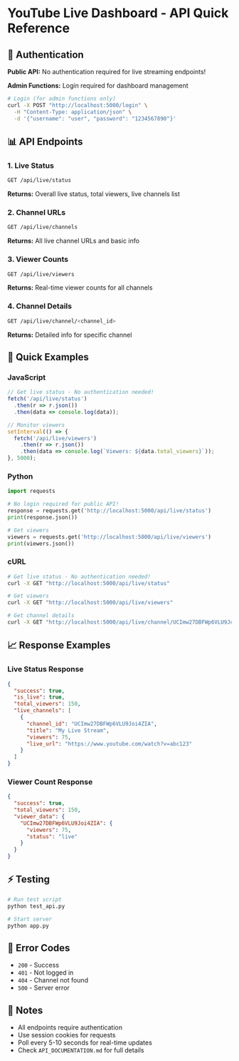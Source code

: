 # YouTube Live Dashboard - API Quick Reference

## 🔐 Authentication
**Public API:** No authentication required for live streaming endpoints!

**Admin Functions:** Login required for dashboard management
```bash
# Login (for admin functions only)
curl -X POST "http://localhost:5000/login" \
  -H "Content-Type: application/json" \
  -d '{"username": "user", "password": "1234567890"}'
```

## 📊 API Endpoints

### 1. Live Status
```bash
GET /api/live/status
```
**Returns:** Overall live status, total viewers, live channels list

### 2. Channel URLs
```bash
GET /api/live/channels
```
**Returns:** All live channel URLs and basic info

### 3. Viewer Counts
```bash
GET /api/live/viewers
```
**Returns:** Real-time viewer counts for all channels

### 4. Channel Details
```bash
GET /api/live/channel/<channel_id>
```
**Returns:** Detailed info for specific channel

## 🚀 Quick Examples

### JavaScript
```javascript
// Get live status - No authentication needed!
fetch('/api/live/status')
  .then(r => r.json())
  .then(data => console.log(data));

// Monitor viewers
setInterval(() => {
  fetch('/api/live/viewers')
    .then(r => r.json())
    .then(data => console.log(`Viewers: ${data.total_viewers}`));
}, 5000);
```

### Python
```python
import requests

# No login required for public API!
response = requests.get('http://localhost:5000/api/live/status')
print(response.json())

# Get viewers
viewers = requests.get('http://localhost:5000/api/live/viewers')
print(viewers.json())
```

### cURL
```bash
# Get live status - No authentication needed!
curl -X GET "http://localhost:5000/api/live/status"

# Get viewers
curl -X GET "http://localhost:5000/api/live/viewers"

# Get channel details
curl -X GET "http://localhost:5000/api/live/channel/UCImw27DBFWp6VLU9Joi4ZIA"
```

## 📈 Response Examples

### Live Status Response
```json
{
  "success": true,
  "is_live": true,
  "total_viewers": 150,
  "live_channels": [
    {
      "channel_id": "UCImw27DBFWp6VLU9Joi4ZIA",
      "title": "My Live Stream",
      "viewers": 75,
      "live_url": "https://www.youtube.com/watch?v=abc123"
    }
  ]
}
```

### Viewer Count Response
```json
{
  "success": true,
  "total_viewers": 150,
  "viewer_data": {
    "UCImw27DBFWp6VLU9Joi4ZIA": {
      "viewers": 75,
      "status": "live"
    }
  }
}
```

## ⚡ Testing
```bash
# Run test script
python test_api.py

# Start server
python app.py
```

## 🔧 Error Codes
- `200` - Success
- `401` - Not logged in
- `404` - Channel not found
- `500` - Server error

## 📝 Notes
- All endpoints require authentication
- Use session cookies for requests
- Poll every 5-10 seconds for real-time updates
- Check `API_DOCUMENTATION.md` for full details
